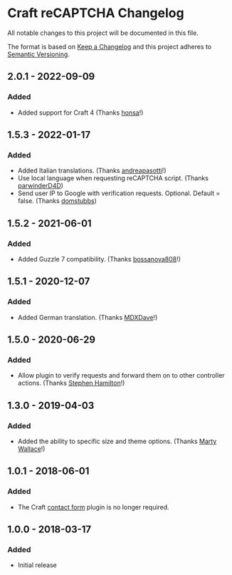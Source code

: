 # Craft reCAPTCHA Changelog

All notable changes to this project will be documented in this file.

The format is based on [Keep a Changelog](http://keepachangelog.com/) and this project adheres to [Semantic Versioning](http://semver.org/).

## 2.0.1 - 2022-09-09

### Added

- Added support for Craft 4 (Thanks [honsa](https://github.com/matt-west/craft-recaptcha/pull/34)!)

## 1.5.3 - 2022-01-17

### Added

- Added Italian translations. (Thanks [andreapasotti](https://github.com/matt-west/craft-recaptcha/pull/31)!)
- Use local language when requesting reCAPTCHA script. (Thanks [parwinderD4D](https://github.com/matt-west/craft-recaptcha/pull/28))
- Send user IP to Google with verification requests. Optional. Default = false. (Thanks [domstubbs](https://github.com/matt-west/craft-recaptcha/pull/30))

## 1.5.2 - 2021-06-01

### Added

- Added Guzzle 7 compatibility. (Thanks [bossanova808](https://github.com/bossanova808)!)

## 1.5.1 - 2020-12-07

### Added

- Added German translation. (Thanks [MDXDave](https://github.com/MDXDave)!)

## 1.5.0 - 2020-06-29

### Added

- Allow plugin to verify requests and forward them on to other controller actions. (Thanks [Stephen Hamilton](https://github.com/totov)!)

## 1.3.0 - 2019-04-03

### Added

- Added the ability to specific size and theme options. (Thanks [Marty Wallace](https://github.com/martywallace)!)

## 1.0.1 - 2018-06-01

### Added

- The Craft [contact form](https://github.com/craftcms/contact-form) plugin is no longer required.

## 1.0.0 - 2018-03-17

### Added

- Initial release
